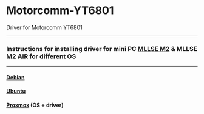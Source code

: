 # Motorcomm-YT6801
Driver for Motorcomm YT6801

------------

### Instructions for installing driver for mini PC [MLLSE M2](http://aliexpress.com/item/1005006510890816.html? "MLLSE M2") & MLLSE M2 AIR for different OS

------------

#### [Debian](https://github.com/dante1613/Motorcomm-YT6801/blob/f514f089a0b239bac8cfbf37bad521d00d281278/Debian%20-%20instruction.md)
#### [Ubuntu](https://github.com/dante1613/Motorcomm-YT6801/blob/e45f2fca4d8bac6445d3ed98b2973b7c1e42eb35/Ubuntu%20-%20instruction.md)
#### [Proxmox](https://github.com/dante1613/Motorcomm-YT6801/blob/e45f2fca4d8bac6445d3ed98b2973b7c1e42eb35/Proxmox%20-%20instruction.md) (OS + driver)

